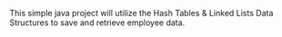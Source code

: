 This simple java project will utilize the Hash Tables & Linked Lists Data Structures to save and retrieve employee data.
